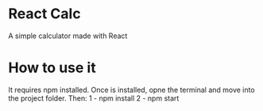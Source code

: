 # React Calc
A simple calculator made with React

# How to use it
It requires npm installed.
Once is installed, opne the terminal and move into the project folder. Then:
1 - npm install
2 - npm start
